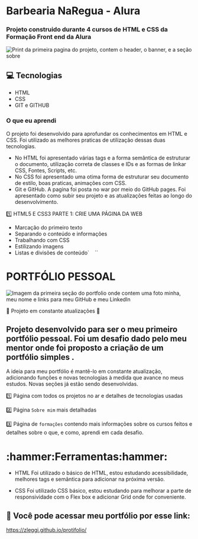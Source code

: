 # Barbearia NaRegua - Alura 

### Projeto construido durante 4 cursos de HTML e CSS da Formação Front end da Alura


![Print da primeira pagina do projeto, contem o header,  o banner, e a seção sobre](https://user-images.githubusercontent.com/108540403/191973340-c7b4f104-4bea-4c2e-84ac-482b4b9fe691.png)



## 💻 Tecnologias 

- HTML
- CSS
- GIT e GITHUB

### O que eu aprendi

O projeto foi desenvolvido para aprofundar os conhecimentos em HTML e CSS. Foi utilizado as melhores praticas de utilização dessas duas tecnologias.

- No HTML foi apresentado várias tags e a forma semântica de estruturar o documento, utilização correta de classes e IDs e as formas de linkar CSS, Fontes, Scripts, etc.
- No CSS foi apresentado uma otima forma de estruturar seu documento de estilo, boas praticas, animações com CSS.
- Git e GitHub. A pagina foi posta no war por meio do GitHub pages. Foi apresentado como subir seu projeto e as atualizações feitas ao longo do desenvolvimento.

:one: HTML5 E CSS3 PARTE 1: CRIE UMA PÁGINA DA WEB
- Marcação do primeiro texto
- Separando o conteúdo e informações
- Trabalhando com CSS
- Estilizando imagens
- Listas e divisões de conteúdo`
``
``
``




# PORTFÓLIO PESSOAL


![Imagem da primeira seção do portfolio onde contem uma foto minha, meu nome e links para meu GitHub e meu LinkedIn ](https://user-images.githubusercontent.com/108540403/191781605-93fdf0d6-e9ad-4b16-bbbc-4a93aa4923de.png)

:construction: Projeto em constante atualizações :construction:

## Projeto desenvolvido para ser o meu primeiro portfólio pessoal. Foi um desafio dado pelo meu mentor onde foi proposto a criação de um portfólio simples .

A ideia para meu portfólio é mantê-lo em constante atualização, adicionando funções e novas tecnologias à medida que avance no meus estudos. Novas seções já estão sendo desenvolvidas.

:one: Página com todos os projetos no ar e detalhes de tecnologias usadas

:two: Página `Sobre mim` mais detalhadas

:three: Página de `formações` contendo mais informações sobre os cursos feitos e detalhes sobre o que, e como, aprendi em cada desafio.

<h1> :hammer:Ferramentas:hammer: </h1>

* HTML 
 Foi utilizado o básico de HTML, estou estudando acessibilidade, melhores tags e semântica para adicionar na próxima versão.

* CSS
Foi utilizado CSS básico, estou estudando para melhorar a parte de responsividade com o Flex box e adicionar Grid onde for conveniente.


## :link: Você pode acessar meu portfólio por esse link:
https://zleggi.github.io/protifolio/


